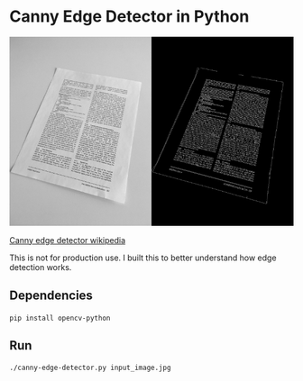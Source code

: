 # Canny Edge Detector in Python

![canny edge detector](example.png)

[Canny edge detector wikipedia](https://en.wikipedia.org/wiki/Canny_edge_detector)

This is not for production use.  I built this to better understand how edge detection works.

## Dependencies
```pip install opencv-python```

## Run
```./canny-edge-detector.py input_image.jpg```
